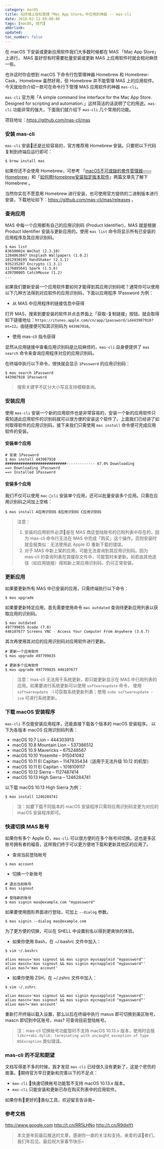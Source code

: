 ```yaml
---
category: macOS
title: 在终端上轻松管理「Mac App Store」中应用的神器 -- mas-cli
date: 2018-02-12 09:00:00
tags: [macOS, 技巧]
abbrlink:
updated:
toc_number: false
---
```


在 macOS 下安装或更新应用软件我们大多数时候都在 MAS 「Mac App Store」上进行， MAS 虽好但有时需要批量安装或更新 MAS 上应用软件时就会相对麻烦一些。

也许这时你会想到 macOS 下命令行包管理神器 Homebrew 和 Homebrew-Cask，Homebrew 虽然好用，但 Homebrew 并不能管理 MAS 上的应用软件。今天就给你介绍一款可在命令行下管理 MAS 应用软件的神器 `mas-cli`。

`mas-cli` 官方用「A simple command line interface for the Mac App Store. Designed for scripting and automation.」这样简洁的话说明了它的用途。`mas-cli` 功能非常的强大，下面我们就介绍下 `mas-cli` 几个常用的功能。

项目地址：https://github.com/mas-cli/mas

<!-- more -->


### 安装 mas-cli

`mas-cli` 安装还是比较容易的，官方推荐用 Homebrew 安装。只要把以下代码复制到终端后运行即可：

```
$ brew install mas
```

如果你还不会使用 Homebrew，可参考 「[macOS不可或缺的套件管理器——Homebrew](https://mp.weixin.qq.com/s/0WXfIpg9pRa6YGQYdozY7w)」和「[如何用Homebrew安装指定版本软件](https://mp.weixin.qq.com/s/1KbSvqvAMq516rrVCX9mZQ)」两篇文章先了解下 Homebrew 。


当然你实在不愿意用 Homebrew 进行安装，也可使用官方提供的二进制版本进行安装，下载地址如下：https://github.com/mas-cli/mas/releases 。


### 查询应用

MAS 中每一个应用都有自己的应用识别码 (Product Identifier)，MAS 就是根据 Product Identifier 安装与更新应用的。使用 `mas list` 命令将显示所有已安装的应用程序及其应用识别码。

```
$ mas list
836500024 WeChat (2.3.10)
1284863847 Unsplash Wallpapers (1.0.2)
1012930195 HandShaker (2.1.1)
935235287 Encrypto (1.3.1)
1176895641 Spark (1.5.6)
439700005 CatchMouse (1.2)
...
```

如果我们要新安装一个应用软件要如何才能得到其应用识别码呢？通常你可以使用以下几种方法得到对应软件的应用识别码，下面以应用程序 1Password 为例：

- 从 MAS 中应用程序的链接信息中获得

打开 MAS，搜索到要安装的软件并点击界面上「获取-复制链接」按钮。就会取得如下链接地址：`https://itunes.apple.com/cn/app/1password/id443987910?mt=12`。由链接便可知其识别码为 `443987910`。 

- 使用 mas-cli 指令获得

显然从应用链接中查看应用识别码是比较麻烦的，`mas-cli` 自身便提供了 `mas search` 命令来查询应用程序对应的应用识别码。

在终端中执行以下命令，很快就会显示 `1Password` 的应用识别码：

```
$ mas search 1Password
443987910 1Password
```

> 搜索关键字不区分大小写且支持模糊查询。

### 安装应用

使用 `mas-cli` 安装一个新的应用软件也是非常容易的，安装一个新的应用软件只需知道此应用软件的识别码就可以很方便的安装这个软件了。上面我们已经讲了如何取得软件的应用识别码，接下来我们只需使用 `mas install` 命令便可完成应用软件的安装。

#### 安装单个应用

```
# 安装 1Password
$ mas install 443987910
############################------------- 67.0% Downloading
==> Downloading 1Password
==> Installed 1Password
```

#### 安装多个应用

我们不仅可以使用 `mac-cli` 安装单个应用，还可以批量安装多个应用。只需在应用识别码之间加上空格：

```
$ mas install A应用识别码 B应用识别码 C应用识别码
```

> 注意：
> 1. 安装的应用软件必须是在 MAS 商店登陆账号的已购列表中存在的，因为 mas-cli 命令行无法在 MAS 中完成「购买」这个操作。否则安装时就会报类似：无法使用此 Apple ID 重新下载的错误。
> 2. 对于 MAS 中新上架的应用，可能无法查询到其应用识别码。因为 mas-cli 的查询列表在其缓存文件中，可能暂时未更新。如若由其他途径（如应用链接）得知新上架应用识别码，仍可正常安装。

### 更新应用

如果要更新所有 MAS 中已安装的应用，只需终端执行以下命令：

```
$ mas upgrade
```

如果要更新特定应用，首先需要使用命令 `mas outdated` 查询待更新应用列表以获取应用的识别码。

```
$ mas outdated
497799835 Xcode (7.0)
446107677 Screens VNC - Access Your Computer From Anywhere (3.6.7)
```

其次再使用其对应的应用识别码对应用软件进行更新。

```
# 更新一个应用软件
$ mas upgrade 497799835

# 更新多个应用软件
$ mas upgrade 497799835 446107677
```

> 注意：mas-cli 无法用于系统更新，即只能更新显示在 MAS 中已购列表的应用。如果要进行系统更新可以使用 `softwareupdate` 命令， 使用 `softwareupdate -l`可获取系统更新列表；使用 `sudo softwareupdate -iva` 可进行系统更新。

### 下载 macOS 安装程序

`mas-cli` 不仅能安装应用程序，还能直接下载各个版本的 macOS 安装程序。 以下为各版本 macOS 应用识别码列表：

- macOS 10.7 Lion – 444303913
- macOS 10.8 Mountain Lion – 537386512
- macOS 10.9 Mavericks – 675248567
- macOS 10.10 Yosemite – 915041082
- macOS 10.11 El Capitan – 1147835434（适用于无法升级 10.12 的机型）
- macOS 10.11 El Capitan – 1018109117
- macOS 10.12 Sierra – 1127487414
- macOS 10.13 High Sierra – 1246284741

以下载 macOS 10.13 High Sierra 为例：

```
$ mas install 1246284741
```

> 注：如要下载不同版本的 macOS 安装程序只需将应用识别码变更为对应的 macOS 安装程序即可。

### 快速切换 MAS 账号

如果你有多个 Apple ID，`mas-cli` 可以很方便的在多个账号间切换。这也是多区账号拥有者的福音，这样我们终于可以更方便地下载和更新其他区的应用了。

- 查询当前登陆帐号

```
$ mas account
```

- 切换一个新账号

```
# 退出当前帐号
$ mas signout

# 登陆新的账号
$ mas signin mas@example.com "mypassword"
```

如果要使用图形界面进行登陆，可加上 `--dialog` 参数。

```
$ mas signin --dialog mas@example.com
```

为了更方便的切换，可以在 SHELL 中设置别名以得到更爽快的体验。

- 如果你使用 Bash，在 ~/.bashrc 文件中加入：

```
$ vim ~/.bashrc

alias masus='mas signout && mas signin myusappleid "mypassword"'
alias mascn='mas signout && mas signin mycnappleid "mypassword"'
alias mas?='mas account'
```

- 如果你使用 ZSH，在 ~/.zshrc 文件中加入：

```
$ vim ~/.zshrc

alias masus='mas signout && mas signin myusappleid "mypassword"'
alias mascn='mas signout && mas signin mycnappleid "mypassword"'
alias mas?='mas account'
```

重新打开终端以载入设置，那么以后在终端中执行 masus 即可切换到美区账号，mascn 即切到中区账号，mas? 可查询目前登陆帐号。

> 注：mas-cli 切换帐号功能暂时不支持 macOS 10.13.x 版本，使用时会报 `libc++abi.dylib: terminating with uncaught exception of type NSException` 类似错误。

### mas-cli 的不足和期望

文档写得差不多的时候，我才发现 `mas-cli` 已经很久没有更新了，这是个悲伤的故事。期待官方早日更新和完善以下的不足点：

- `mas-cli` 快速切换帐号功能暂不支持 macOS 10.13.x 版本。
- `mas-cli` 只能安装和更新已存在购买列表中的应用软件。

如果你有更好的类似工具，欢迎留言告诉我~

### 参考文档

http://www.google.com
http://t.cn/RR5LHNo
http://t.cn/R9dieYt

> 本文是年前最后推送的文章，感谢你一直的关注和支持。亲爱的读者们，我们年后见。最后祝大家春节快乐~